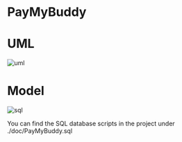 # PayMyBuddy

# UML

![uml](https://user-images.githubusercontent.com/62797417/218277010-a9fb7956-302c-4bd1-86f0-e9886db41f89.PNG)

# Model

![sql](https://user-images.githubusercontent.com/62797417/218277032-b77e130c-eda2-4e95-9d46-90f643925598.PNG)

You can find the SQL database scripts in the project under ./doc/PayMyBuddy.sql
